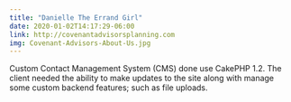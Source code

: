 ```yaml
---
title: "Danielle The Errand Girl"
date: 2020-01-02T14:17:29-06:00
link: http://covenantadvisorsplanning.com
img: Covenant-Advisors-About-Us.jpg
---
```


Custom Contact Management System (CMS) done use CakePHP 1.2.
The client needed the ability to make updates to the site along with manage some custom backend features; such as file uploads.